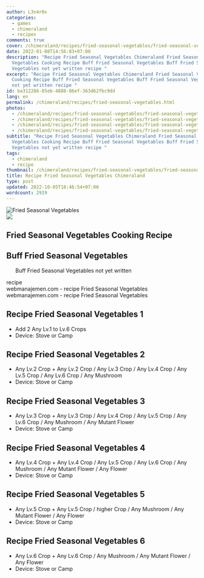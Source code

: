 ```yaml
---
author: L3n4r0x
categories:
  - games
  - chimeraland
  - recipes
comments: true
cover: /chimeraland/recipes/fried-seasonal-vegetables/fried-seasonal-vegetables.webp
date: 2022-01-08T14:56:03+07:00
description: "Recipe Fried Seasonal Vegetables Chimeraland Fried Seasonal
  Vegetables Cooking Recipe Buff Fried Seasonal Vegetables Buff Fried Seasonal
  Vegetables not yet written recipe "
excerpt: "Recipe Fried Seasonal Vegetables Chimeraland Fried Seasonal Vegetables
  Cooking Recipe Buff Fried Seasonal Vegetables Buff Fried Seasonal Vegetables
  not yet written recipe "
id: ba312286-85eb-4888-86ef-363d62fbc9dd
lang: en
permalink: /chimeraland/recipes/fried-seasonal-vegetables.html
photos:
  - /chimeraland/recipes/fried-seasonal-vegetables/fried-seasonal-vegetables.webp
  - /chimeraland/recipes/fried-seasonal-vegetables/fried-seasonal-vegetables-name.webp
  - /chimeraland/recipes/fried-seasonal-vegetables/fried-seasonal-vegetables-icon.webp
  - /chimeraland/recipes/fried-seasonal-vegetables/fried-seasonal-vegetables-material.webp
subtitle: "Recipe Fried Seasonal Vegetables Chimeraland Fried Seasonal
  Vegetables Cooking Recipe Buff Fried Seasonal Vegetables Buff Fried Seasonal
  Vegetables not yet written recipe "
tags:
  - chimeraland
  - recipe
thumbnail: /chimeraland/recipes/fried-seasonal-vegetables/fried-seasonal-vegetables.webp
title: Recipe Fried Seasonal Vegetables Chimeraland
type: post
updated: 2022-10-05T18:46:54+07:00
wordcount: 2919
---
```


<link
  rel="stylesheet"
  href="https://rawcdn.githack.com/dimaslanjaka/Web-Manajemen/870a349/css/bootstrap-5-3-0-alpha3-wrapper.css"
/>
<section id="bootstrap-wrapper">
  <div data-bs-theme="dark">
    <div class="card mb-2">
      <div class="card-body">
        <div class="row g-0">
          <div class="col-sm-4 position-relative mb-2">
            <img
              src="https://www.webmanajemen.com/chimeraland/recipes/fried-seasonal-vegetables/fried-seasonal-vegetables-material.webp"
              class="card-img fit-cover w-100 h-100"
              alt="Fried Seasonal Vegetables"
              data-fancybox="true"
            />
          </div>
          <div class="col-sm-8 mb-2">
            <div class="card-body">
              <div class="d-flex flex-row align-items-center mb-3">
                <img
                  class="d-inline-block me-2"
                  src="https://www.webmanajemen.com/chimeraland/recipes/fried-seasonal-vegetables/fried-seasonal-vegetables-icon.webp"
                  width="auto"
                  height="auto"
                  style="vertical-align: middle"
                />
                <h2 class="fs-5">Fried Seasonal Vegetables Cooking Recipe</h2>
              </div>
              <h2 class="card-title fs-5">Buff Fried Seasonal Vegetables</h2>
              <div class="card-text">
                <ul>
                  Buff Fried Seasonal Vegetables not yet written
                </ul>
              </div>
              <span class="badge rounded-pill">recipe</span>
            </div>
            <div class="card-footer text-end text-muted mt-auto">
              webmanajemen.com - recipe Fried Seasonal Vegetables
            </div>
          </div>
        </div>
      </div>
      <div class="card-footer text-end text-muted">
        webmanajemen.com - recipe Fried Seasonal Vegetables
      </div>
    </div>
    <div class="row mb-2">
      <div class="col-12 col-lg-6 recipe-item mb-2">
        <div class="card">
          <div class="card-body">
            <h2 class="card-title fs-5">Recipe Fried Seasonal Vegetables 1</h2>
            <div class="card-text">
              <ul>
                <li>Add 2 Any Lv.1 to Lv.6 Crops</li>
                <li>Device: Stove or Camp</li>
              </ul>
            </div>
          </div>
        </div>
      </div>
      <div class="col-12 col-lg-6 recipe-item mb-2">
        <div class="card">
          <div class="card-body">
            <h2 class="card-title fs-5">Recipe Fried Seasonal Vegetables 2</h2>
            <div class="card-text">
              <ul>
                <li>
                  Any Lv.2 Crop<span> + </span>Any Lv.2 Crop<span> / </span>Any
                  Lv.3 Crop<span> / </span>Any Lv.4 Crop<span> / </span>Any Lv.5
                  Crop<span> / </span>Any Lv.6 Crop<span> / </span>Any Mushroom
                </li>
                <li>Device: Stove or Camp</li>
              </ul>
            </div>
          </div>
        </div>
      </div>
      <div class="col-12 col-lg-6 recipe-item mb-2">
        <div class="card">
          <div class="card-body">
            <h2 class="card-title fs-5">Recipe Fried Seasonal Vegetables 3</h2>
            <div class="card-text">
              <ul>
                <li>
                  Any Lv.3 Crop<span> + </span>Any Lv.3 Crop<span> / </span>Any
                  Lv.4 Crop<span> / </span>Any Lv.5 Crop<span> / </span>Any Lv.6
                  Crop<span> / </span>Any Mushroom<span> / </span>Any Mutant
                  Flower
                </li>
                <li>Device: Stove or Camp</li>
              </ul>
            </div>
          </div>
        </div>
      </div>
      <div class="col-12 col-lg-6 recipe-item mb-2">
        <div class="card">
          <div class="card-body">
            <h2 class="card-title fs-5">Recipe Fried Seasonal Vegetables 4</h2>
            <div class="card-text">
              <ul>
                <li>
                  Any Lv.4 Crop<span> + </span>Any Lv.4 Crop<span> / </span>Any
                  Lv.5 Crop<span> / </span>Any Lv.6 Crop<span> / </span>Any
                  Mushroom<span> / </span>Any Mutant Flower<span> / </span>Any
                  Flower
                </li>
                <li>Device: Stove or Camp</li>
              </ul>
            </div>
          </div>
        </div>
      </div>
      <div class="col-12 col-lg-6 recipe-item mb-2">
        <div class="card">
          <div class="card-body">
            <h2 class="card-title fs-5">Recipe Fried Seasonal Vegetables 5</h2>
            <div class="card-text">
              <ul>
                <li>
                  Any Lv.5 Crop<span> + </span>Any Lv.5 Crop<span> / </span
                  >higher Crop<span> / </span>Any Mushroom<span> / </span>Any
                  Mutant Flower<span> / </span>Any Flower
                </li>
                <li>Device: Stove or Camp</li>
              </ul>
            </div>
          </div>
        </div>
      </div>
      <div class="col-12 col-lg-6 recipe-item mb-2">
        <div class="card">
          <div class="card-body">
            <h2 class="card-title fs-5">Recipe Fried Seasonal Vegetables 6</h2>
            <div class="card-text">
              <ul>
                <li>
                  Any Lv.6 Crop<span> + </span>Any Lv.6 Crop<span> / </span>Any
                  Mushroom<span> / </span>Any Mutant Flower<span> / </span>Any
                  Flower
                </li>
                <li>Device: Stove or Camp</li>
              </ul>
            </div>
          </div>
        </div>
      </div>
    </div>
  </div>
</section>